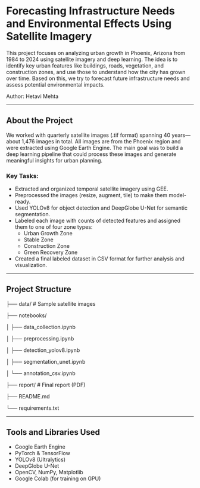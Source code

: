 # Forecasting Infrastructure Needs and Environmental Effects Using Satellite Imagery

This project focuses on analyzing urban growth in Phoenix, Arizona from 1984 to 2024 using satellite imagery and deep learning. The idea is to identify key urban features like buildings, roads, vegetation, and construction zones, and use those to understand how the city has grown over time. Based on this, we try to forecast future infrastructure needs and assess potential environmental impacts.


Author: Hetavi Mehta

---

## About the Project

We worked with quarterly satellite images (.tif format) spanning 40 years—about 1,476 images in total. All images are from the Phoenix region and were extracted using Google Earth Engine. The main goal was to build a deep learning pipeline that could process these images and generate meaningful insights for urban planning.

### Key Tasks:
- Extracted and organized temporal satellite imagery using GEE.
- Preprocessed the images (resize, augment, tile) to make them model-ready.
- Used YOLOv8 for object detection and DeepGlobe U-Net for semantic segmentation.
- Labeled each image with counts of detected features and assigned them to one of four zone types:
  - Urban Growth Zone
  - Stable Zone
  - Construction Zone
  - Green Recovery Zone
- Created a final labeled dataset in CSV format for further analysis and visualization.

---

## Project Structure

├── data/ # Sample satellite images 

├── notebooks/

│ ├── data_collection.ipynb

│ ├── preprocessing.ipynb

│ ├── detection_yolov8.ipynb

│ ├── segmentation_unet.ipynb

│ └── annotation_csv.ipynb

├── report/ # Final report (PDF)

├── README.md

└── requirements.txt

---

## Tools and Libraries Used

- Google Earth Engine
- PyTorch & TensorFlow
- YOLOv8 (Ultralytics)
- DeepGlobe U-Net
- OpenCV, NumPy, Matplotlib
- Google Colab (for training on GPU)
